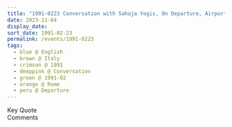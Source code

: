 ```yaml
---
title: "1991-0223 Conversation with Sahaja Yogis, On Departure, Airport, Rome, Italy"
date: 2023-11-04
display_date: 
sort_date: 1991-02-23
permalink: /events/1991-0223
tags:
  - blue @ English
  - brown @ Italy
  - crimson @ 1991
  - deeppink @ Conversation
  - green @ 1991-02
  - orange @ Rome
  - peru @ Departure
---
```


<wave-list>
  <list-title color="green" width="75">Key Quote</list-title>
  <list-item color="BlanchedAlmond"  width="200"></list-item>
  <list-item color="Lavender"></list-item>
  <list-item color="BlanchedAlmond"></list-item>
</wave-list>

<br>

<wave-list>
  <list-title color="green" width="75">Comments</list-title>
  <list-item color="BlanchedAlmond"  width="200"></list-item>
  <list-item color="Lavender"></list-item>
  <list-item color="BlanchedAlmond"></list-item>
</wave-list>